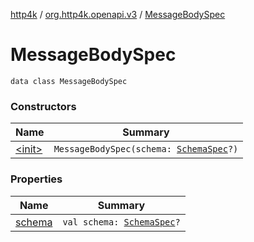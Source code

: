 [http4k](../../index.md) / [org.http4k.openapi.v3](../index.md) / [MessageBodySpec](./index.md)

# MessageBodySpec

`data class MessageBodySpec`

### Constructors

| Name | Summary |
|---|---|
| [&lt;init&gt;](-init-.md) | `MessageBodySpec(schema: `[`SchemaSpec`](../-schema-spec/index.md)`?)` |

### Properties

| Name | Summary |
|---|---|
| [schema](schema.md) | `val schema: `[`SchemaSpec`](../-schema-spec/index.md)`?` |
